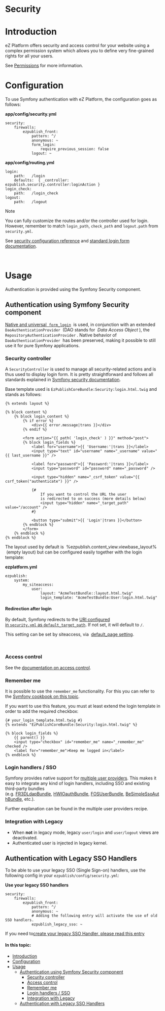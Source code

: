 # Security

# Introduction

eZ Platform offers security and access control for your website using a complex permission system which allows you to define very fine-grained rights for all your users.

See [Permissions](https://doc.ez.no/display/DEVELOPER/Repository#Repository-Permissions) for more information.

# Configuration

To use Symfony authentication with eZ Platform, the configuration goes as follows:

**app/config/security.yml**

```
security:
    firewalls:
        ezpublish_front:
            pattern: ^/
            anonymous: ~
            form_login:
                require_previous_session: false
            logout: ~
```

**app/config/routing.yml**

```
login:
    path:   /login
    defaults:  { _controller: ezpublish.security.controller:loginAction }
login_check:
    path:   /login_check
logout:
    path:   /logout
```

Note

You can fully customize the routes and/or the controller used for login. However, remember to match `login_path`, `check_path` and `logout.path` from `security.yml`.

See [security configuration reference](http://symfony.com/doc/2.3/reference/configuration/security.html) and [standard login form documentation](http://symfony.com/doc/2.3/book/security.html#using-a-traditional-login-form).

 

# Usage

Authentication is provided using the Symfony Security component.

## Authentication using Symfony Security component

[Native and universal  `form_login`](http://symfony.com/doc/2.3/book/security.html#using-a-traditional-login-form)  is used, in conjunction with an extended  `DaoAuthenticationProvider`  (DAO stands for  *Data Access Object* ), the  `RepositoryAuthenticationProvider` . Native behavior of  `DaoAuthenticationProvider`  has been preserved, making it possible to still use it for pure Symfony applications.

### Security controller

A `SecurityController` is used to manage all security-related actions and is thus used to display login form. It is pretty straightforward and follows all standards explained in [Symfony security documentation](http://symfony.com/doc/2.3/book/security.html#using-a-traditional-login-form).

Base template used is `EzPublishCoreBundle:Security:login.html.twig` and stands as follows:

```
{% extends layout %}

{% block content %}
    {% block login_content %}
        {% if error %}
            <div>{{ error.message|trans }}</div>
        {% endif %}

        <form action="{{ path( 'login_check' ) }}" method="post">
        {% block login_fields %}
            <label for="username">{{ 'Username:'|trans }}</label>
            <input type="text" id="username" name="_username" value="{{ last_username }}" />

            <label for="password">{{ 'Password:'|trans }}</label>
            <input type="password" id="password" name="_password" />

            <input type="hidden" name="_csrf_token" value="{{ csrf_token("authenticate") }}" />

            {#
                If you want to control the URL the user
                is redirected to on success (more details below)
                <input type="hidden" name="_target_path" value="/account" />
            #}

            <button type="submit">{{ 'Login'|trans }}</button>
        {% endblock %}
        </form>
    {% endblock %}
{% endblock %}
```

The layout used by default is  %ezpublish.content\_view.viewbase\_layout%  (empty layout) but can be configured easily together with the login template:

**ezplatform.yml**

```
ezpublish:
    system:
        my_siteaccess:
            user:
                layout: "AcmeTestBundle::layout.html.twig"
                login_template: "AcmeTestBundle:User:login.html.twig"
```

#### Redirection after login

By default, Symfony redirects to the [URI configured in `security.yml` as `default_target_path`](http://symfony.com/doc/2.3/reference/configuration/security.html). If not set, it will default to `/`.

This setting can be set by siteaccess, via  [default\_page setting](Bundles_31430133.html#Bundles-Defaultpage).

 

### Access control

See the [documentation on access control](https://doc.ez.no/display/DEVELOPER/Repository#Repository-Permissions).

### Remember me

It is possible to use the `remember_me` functionality. For this you can refer to the [Symfony cookbook on this topic](http://symfony.com/doc/2.3/cookbook/security/remember_me.html).

If you want to use this feature, you must at least extend the login template in order to add the required checkbox:

```
{# your_login_template.html.twig #}
{% extends "EzPublishCoreBundle:Security:login.html.twig" %}

{% block login_fields %}
    {{ parent() }}
    <input type="checkbox" id="remember_me" name="_remember_me" checked />
    <label for="remember_me">Keep me logged in</label>
{% endblock %}
```

### Login handlers / SSO

Symfony provides native support for [multiple user providers](http://symfony.com/doc/2.3/book/security.html#using-multiple-user-providers). This makes it easy to integrate any kind of login handlers, including SSO and existing third-party bundles (e.g. [FR3DLdapBundle](https://github.com/Maks3w/FR3DLdapBundle), [HWIOauthBundle](https://github.com/hwi/HWIOAuthBundle), [FOSUserBundle](https://github.com/FriendsOfSymfony/FOSUserBundle), [BeSimpleSsoAuthBundle](http://github.com/BeSimple/BeSimpleSsoAuthBundle), etc.).

Further explanation can be found in the multiple user providers recipe.

### Integration with Legacy

-   When **not** in legacy mode, legacy `user/login` and `user/logout` views are deactivated.
-   Authenticated user is injected in legacy kernel.

## Authentication with Legacy SSO Handlers

To be able to use your legacy SSO (Single Sign-on) handlers, use the following config in your `ezpublish/config/security.yml`:

**Use your legacy SSO handlers**

```
security:
    firewalls:
        ezpublish_front:
            pattern: ^/
            anonymous: ~
            # Adding the following entry will activate the use of old SSO handlers.
            ezpublish_legacy_sso: ~ 
```

If you need to[create your legacy SSO Handler, please read this entry](http://share.ez.no/learn/ez-publish/using-a-sso-in-ez-publish)

#### In this topic:

-   [Introduction](#Security-Introduction)
-   [Configuration](#Security-Configuration)
-   [Usage](#Security-Usage)
    -   [Authentication using Symfony Security component](#Security-AuthenticationusingSymfonySecuritycomponent)
        -   [Security controller](#Security-Securitycontroller)
        -   [Access control](#Security-Accesscontrol)
        -   [Remember me](#Security-Rememberme)
        -   [Login handlers / SSO](#Security-Loginhandlers/SSO)
        -   [Integration with Legacy](#Security-IntegrationwithLegacy)
    -   [Authentication with Legacy SSO Handlers](#Security-AuthenticationwithLegacySSOHandlers)


